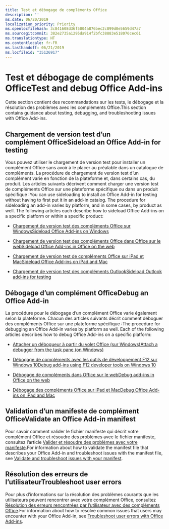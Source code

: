 ```yaml
---
title: Test et débogage de compléments Office
description: ''
ms.date: 06/20/2019
localization_priority: Priority
ms.openlocfilehash: 3c841608d36f5004a876bec2c899d0e5659d47a7
ms.sourcegitcommit: 382e2735a1295da914f2bfc38883e518070cec61
ms.translationtype: HT
ms.contentlocale: fr-FR
ms.lasthandoff: 06/21/2019
ms.locfileid: "35126917"
---
```

# <a name="test-and-debug-office-add-ins"></a><span data-ttu-id="7fc41-102">Test et débogage de compléments Office</span><span class="sxs-lookup"><span data-stu-id="7fc41-102">Test and debug Office Add-ins</span></span>

<span data-ttu-id="7fc41-103">Cette section contient des recommandations sur les tests, le débogage et la résolution des problèmes avec les compléments Office.</span><span class="sxs-lookup"><span data-stu-id="7fc41-103">This section contains guidance about testing, debugging, and troubleshooting issues with Office Add-ins.</span></span>

## <a name="sideload-an-office-add-in-for-testing"></a><span data-ttu-id="7fc41-104">Chargement de version test d’un complément Office</span><span class="sxs-lookup"><span data-stu-id="7fc41-104">Sideload an Office Add-in for testing</span></span>

<span data-ttu-id="7fc41-p101">Vous pouvez utiliser le chargement de version test pour installer un complément Office sans avoir à le placer au préalable dans un catalogue de compléments. La procédure de chargement de version test d’un complément varie en fonction de la plateforme et, dans certains cas, du produit. Les articles suivants décrivent comment charger une version test de compléments Office sur une plateforme spécifique ou dans un produit spécifique :</span><span class="sxs-lookup"><span data-stu-id="7fc41-p101">You can use sideloading to install an Office Add-in for testing without having to first put it in an add-in catalog. The procedure for sideloading an add-in varies by platform, and in some cases, by product as well. The following articles each describe how to sideload Office Add-ins on a specific platform or within a specific product:</span></span>

- [<span data-ttu-id="7fc41-108">Chargement de version test des compléments Office sur Windows</span><span class="sxs-lookup"><span data-stu-id="7fc41-108">Sideload Office Add-ins on Windows</span></span>](create-a-network-shared-folder-catalog-for-task-pane-and-content-add-ins.md)

- [<span data-ttu-id="7fc41-109">Chargement de version test des compléments Office dans Office sur le web</span><span class="sxs-lookup"><span data-stu-id="7fc41-109">Sideload Office Add-ins in Office on the web</span></span>](sideload-office-add-ins-for-testing.md)

- [<span data-ttu-id="7fc41-110">Chargement de version test de compléments Office sur iPad et Mac</span><span class="sxs-lookup"><span data-stu-id="7fc41-110">Sideload Office Add-ins on iPad and Mac</span></span>](sideload-an-office-add-in-on-ipad-and-mac.md)

- [<span data-ttu-id="7fc41-111">Chargement de version test des compléments Outlook</span><span class="sxs-lookup"><span data-stu-id="7fc41-111">Sideload Outlook add-ins for testing</span></span>](/outlook/add-ins/sideload-outlook-add-ins-for-testing)

## <a name="debug-an-office-add-in"></a><span data-ttu-id="7fc41-112">Débogage d’un complément Office</span><span class="sxs-lookup"><span data-stu-id="7fc41-112">Debug an Office Add-in</span></span>

<span data-ttu-id="7fc41-p102">La procédure pour le débogage d’un complément Office varie également selon la plateforme. Chacun des articles suivants décrit comment déboguer des compléments Office sur une plateforme spécifique :</span><span class="sxs-lookup"><span data-stu-id="7fc41-p102">The procedure for debugging an Office Add-in varies by platform as well. Each of the following articles describes how to debug Office Add-ins on a specific platform:</span></span>

- [<span data-ttu-id="7fc41-115">Attacher un débogueur à partir du volet Office (sur Windows)</span><span class="sxs-lookup"><span data-stu-id="7fc41-115">Attach a debugger from the task pane (on Windows)</span></span>](attach-debugger-from-task-pane.md)

- [<span data-ttu-id="7fc41-116">Débogage de compléments avec les outils de développement F12 sur Windows 10</span><span class="sxs-lookup"><span data-stu-id="7fc41-116">Debug add-ins using F12 developer tools on Windows 10</span></span>](debug-add-ins-using-f12-developer-tools-on-windows-10.md)

- [<span data-ttu-id="7fc41-117">Débogage de compléments dans Office sur le web</span><span class="sxs-lookup"><span data-stu-id="7fc41-117">Debug add-ins in Office on the web</span></span>](debug-add-ins-in-office-online.md)

- [<span data-ttu-id="7fc41-118">Débogage des compléments Office sur iPad et Mac</span><span class="sxs-lookup"><span data-stu-id="7fc41-118">Debug Office Add-ins on iPad and Mac</span></span>](debug-office-add-ins-on-ipad-and-mac.md)

## <a name="validate-an-office-add-in-manifest"></a><span data-ttu-id="7fc41-119">Validation d’un manifeste de complément Office</span><span class="sxs-lookup"><span data-stu-id="7fc41-119">Validate an Office Add-in manifest</span></span>

<span data-ttu-id="7fc41-120">Pour savoir comment valider le fichier manifeste qui décrit votre complément Office et résoudre des problèmes avec le fichier manifeste, consultez l’article [Valider et résoudre des problèmes avec votre manifeste](troubleshoot-manifest.md).</span><span class="sxs-lookup"><span data-stu-id="7fc41-120">For information about how to validate the manifest file that describes your Office Add-in and troubleshoot issues with the manifest file, see [Validate and troubleshoot issues with your manifest](troubleshoot-manifest.md).</span></span>

## <a name="troubleshoot-user-errors"></a><span data-ttu-id="7fc41-121">Résolution des erreurs de l’utilisateur</span><span class="sxs-lookup"><span data-stu-id="7fc41-121">Troubleshoot user errors</span></span>

<span data-ttu-id="7fc41-122">Pour plus d’informations sur la résolution des problèmes courants que les utilisateurs peuvent rencontrer avec votre complément Office, consultez [Résolution des erreurs rencontrées par l’utilisateur avec des compléments Office](testing-and-troubleshooting.md).</span><span class="sxs-lookup"><span data-stu-id="7fc41-122">For information about how to resolve common issues that users may encounter with your Office Add-in, see [Troubleshoot user errors with Office Add-ins](testing-and-troubleshooting.md).</span></span>
